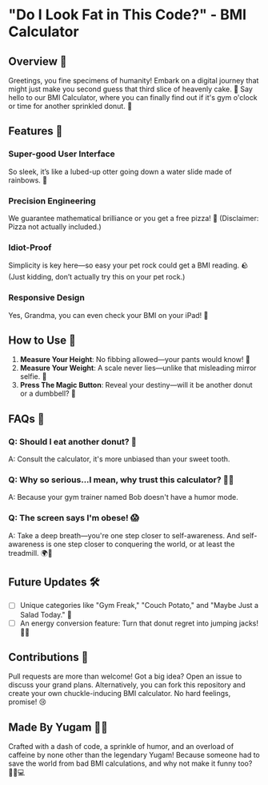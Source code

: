 # "Do I Look Fat in This Code?" - BMI Calculator 

## Overview 🌟

Greetings, you fine specimens of humanity! Embark on a digital journey that might just make you second guess that third slice of heavenly cake. 🎂 Say hello to our BMI Calculator, where you can finally find out if it's gym o'clock or time for another sprinkled donut. 🍩

## Features 🚀

### Super-good User Interface
So sleek, it’s like a lubed-up otter going down a water slide made of rainbows. 🌈

### Precision Engineering
We guarantee mathematical brilliance or you get a free pizza! 🍕 (Disclaimer: Pizza not actually included.)

### Idiot-Proof
Simplicity is key here—so easy your pet rock could get a BMI reading. 🪨 (Just kidding, don’t actually try this on your pet rock.)

### Responsive Design
Yes, Grandma, you can even check your BMI on your iPad! 📱


## How to Use 📝

1. **Measure Your Height**: No fibbing allowed—your pants would know! 👖
2. **Measure Your Weight**: A scale never lies—unlike that misleading mirror selfie. 🤳
3. **Press The Magic Button**: Reveal your destiny—will it be another donut or a dumbbell? 🦄

## FAQs 🤔

### Q: Should I eat another donut? 🍩
A: Consult the calculator, it's more unbiased than your sweet tooth.

### Q: Why so serious...I mean, why trust this calculator? 🤷‍♂️
A: Because your gym trainer named Bob doesn't have a humor mode.

### Q: The screen says I'm obese! 😱
A: Take a deep breath—you're one step closer to self-awareness. And self-awareness is one step closer to conquering the world, or at least the treadmill. 🌍👑

## Future Updates 🛠️

- [ ] Unique categories like "Gym Freak," "Couch Potato," and "Maybe Just a Salad Today." 🥗
- [ ] An energy conversion feature: Turn that donut regret into jumping jacks! 🤸‍♂️

## Contributions 🤝

Pull requests are more than welcome! Got a big idea? Open an issue to discuss your grand plans. Alternatively, you can fork this repository and create your own chuckle-inducing BMI calculator. No hard feelings, promise! 😢

## Made By Yugam 🧙‍♂️

Crafted with a dash of code, a sprinkle of humor, and an overload of caffeine by none other than the legendary Yugam! Because someone had to save the world from bad BMI calculations, and why not make it funny too? 🦸‍♂️💻

